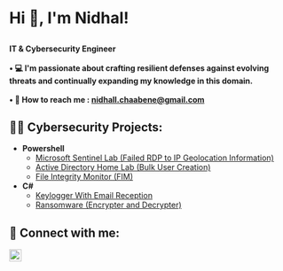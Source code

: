 
<h1>Hi 👋, I'm Nidhal! <br/>
<h2> </h2>
  <b>IT & Cybersecurity Engineer </br> </br></b>
  <b> • 💻	I'm passionate about crafting resilient defenses against evolving threats and continually expanding my knowledge in this domain.</br> </br></b>
  <b> • 📧	How to reach me : <a href="mailto:nidhall.chaabene@gmail.com">nidhall.chaabene@gmail.com</a></b>
  

<h2>👨‍💻 Cybersecurity Projects:</h2>

- <b>Powershell</b>
  - [Microsoft Sentinel Lab (Failed RDP to IP Geolocation Information)](https://github.com/nidhallchaabene/Sentinel-Lab.git)
  - [Active Directory Home Lab (Bulk User Creation)](https://github.com/nidhallchaabene/ActiveDirectoryLab.git)
  - [File Integrity Monitor (FIM)](https://github.com/nidhallchaabene/File-Integrity-Monitor.git)
- <b>C#</b>
  - [Keylogger With Email Reception](https://github.com/nidhallchaabene/Keylogger.git)
  - [Ransomware (Encrypter and Decrypter)](https://github.com/nidhallchaabene/Ransomware-Encrypt-Decrypt.git)





<h2> 🤳 Connect with me:</h2>

[<img align="left" alt="NidhalChaabene | LinkedIn" width="22px" src="https://raw.githubusercontent.com/rahuldkjain/github-profile-readme-generator/master/src/images/icons/Social/linked-in-alt.svg" />][linkedin]


[linkedin]: https://www.linkedin.com/in/nidhal-chaabene/

<!--
**nidhallchaabene/nidhallchaabene** is a ✨ _special_ ✨ repository because its `README.md` (this file) appears on your GitHub profile.

Here are some ideas to get you started:

- 🔭 I’m currently working on ...
- 🌱 I’m currently learning ...
- 👯 I’m looking to collaborate on ...
- 🤔 I’m looking for help with ...
- 💬 Ask me about ...
- 📫 How to reach me: ...
- 😄 Pronouns: ...
- ⚡ Fun fact: ...
-->
